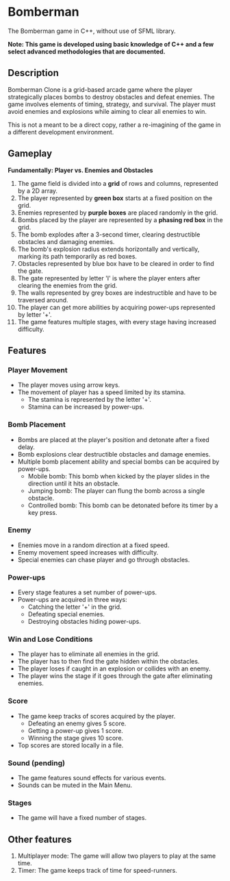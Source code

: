# Bomberman
The Bomberman game in C++, without use of SFML library.

**Note: This game is developed using basic knowledge of C++ and a few select advanced methodologies that are documented.**

## Description
Bomberman Clone is a grid-based arcade game where the player strategically places bombs to destroy obstacles and defeat enemies. The game involves elements of timing, strategy, and survival. The player must avoid enemies and explosions while aiming to clear all enemies to win.

This is not a meant to be a direct copy, rather a re-imagining of the game in a different development environment.

## Gameplay
**Fundamentally: Player vs. Enemies and Obstacles**

1. The game field is divided into a **grid** of rows and columns, represented by a 2D array.
2. The player represented by **green box** starts at a fixed position on the grid.
3. Enemies represented by **purple boxes** are placed randomly in the grid.
4. Bombs placed by the player are represented by a **phasing red box** in the grid.
5. The bomb explodes after a 3-second timer, clearing destructible obstacles and damaging enemies.
6. The bomb's explosion radius extends horizontally and vertically, marking its path temporarily as red boxes.
7. Obstacles represented by blue box have to be cleared in order to find the gate.
8. The gate represented by letter 'I' is where the player enters after clearing the enemies from the grid.
9. The walls represented by grey boxes are indestructible and have to be traversed around.
10. The player can get more abilities by acquiring power-ups represented by letter '+'.
11. The game features multiple stages, with every stage having increased difficulty.

## Features
### Player Movement
   - The player moves using arrow keys.
   - The movement of player has a speed limited by its stamina.
     - The stamina is represented by the letter '+'.
     - Stamina can be increased by power-ups.

### Bomb Placement
   - Bombs are placed at the player's position and detonate after a fixed delay.
   - Bomb explosions clear destructible obstacles and damage enemies.
   - Multiple bomb placement ability and special bombs can be acquired by power-ups.
     - Mobile bomb: This bomb when kicked by the player slides in the direction until it hits an obstacle.
     - Jumping bomb: The player can flung the bomb across a single obstacle.
     - Controlled bomb: This bomb can be detonated before its timer by a key press.

### Enemy 
   - Enemies move in a random direction at a fixed speed.
   - Enemy movement speed increases with difficulty.
   - Special enemies can chase player and go through obstacles.

### Power-ups
   - Every stage features a set number of power-ups.
   - Power-ups are acquired in three ways:
     - Catching the letter '+' in the grid.
     - Defeating special enemies.
     - Destroying obstacles hiding power-ups.

### Win and Lose Conditions
   - The player has to eliminate all enemies in the grid.
   - The player has to then find the gate hidden within the obstacles.
   - The player loses if caught in an explosion or collides with an enemy.
   - The player wins the stage if it goes through the gate after eliminating enemies.

### Score
   - The game keep tracks of scores acquired by the player.
     - Defeating an enemy gives 5 score.
     - Getting a power-up gives 1 score.
     - Winning the stage gives 10 score.
   - Top scores are stored locally in a file.

### Sound (pending)
   - The game features sound effects for various events.
   - Sounds can be muted in the Main Menu.

### Stages
   - The game will have a fixed number of stages.

## Other features
1. Multiplayer mode: The game will allow two players to play at the same time.
2. Timer: The game keeps track of time for speed-runners.